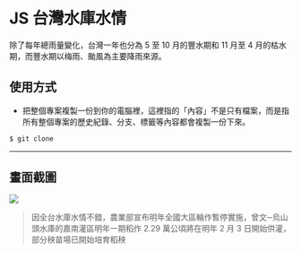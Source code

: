 # JS 台灣水庫水情

除了每年總雨量變化，台灣一年也分為 5 至 10 月的豐水期和 11 月至 4 月的枯水期，而豐水期以梅雨、颱風為主要降雨來源。

## 使用方式
- 把整個專案複製一份到你的電腦裡，這裡指的「內容」不是只有檔案，而是指所有整個專案的歷史紀錄、分支、標籤等內容都會複製一份下來。
```sh
$ git clone
```

----

## 畫面截圖
![](https://i.imgur.com/HeLJX08.png)
> 因全台水庫水情不錯，農業部宣布明年全國大區輪作暫停實施，曾文─烏山頭水庫的嘉南灌區明年一期稻作 2.29 萬公頃將在明年 2 月 3 日開始供灌，部分秧苗場已開始培育稻秧
